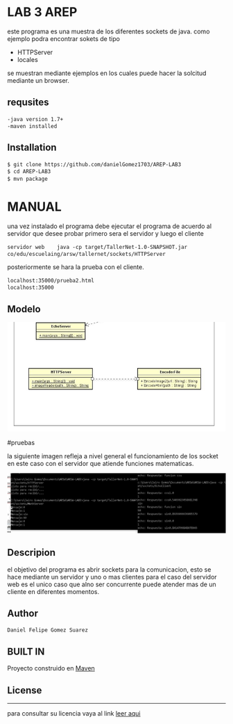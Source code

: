 # LAB 3 AREP
este programa es una muestra de los diferentes sockets de java. como ejemplo podra encontrar sokets de tipo

 - HTTPServer
 - locales

se muestran mediante ejemplos en los cuales puede hacer la solcitud mediante un browser.

## requsites
    -java version 1.7+
    -maven installed

## Installation
 ```sh
$ git clone https://github.com/danielGomez1703/AREP-LAB3
$ cd AREP-LAB3
$ mvn package
```

# MANUAL
  una vez instalado el programa debe ejecutar el programa de acuerdo al servidor que desee probar primero sera el servidor y luego el cliente
 
    servidor web    java -cp target/TallerNet-1.0-SNAPSHOT.jar  co/edu/escuelaing/arsw/tallernet/sockets/HTTPServer
 
  posteriormente se hara la prueba con el cliente.

	localhost:35000/prueba2.html
	localhost:35000
  

    
## Modelo
![Modelo](https://github.com/danielGomez1703/AREP-LAB3/blob/master/resources/Umodel.JPG)

   
    
#pruebas 
  
 la siguiente imagen refleja a nivel general el funcionamiento de los socket en este caso con el servidor que atiende funciones matematicas.

![pruebaM](https://github.com/danielGomez1703/AREP-LAB3/blob/master/resources/pMath.JPG)

## Descripion

el objetivo del programa es abrir sockets para la comunicacion, esto se hace mediante un servidor y uno o mas clientes
para el caso del servidor web es el unico caso que alno ser concurrente puede atender mas de un cliente en diferentes momentos.


## Author
    Daniel Felipe Gomez Suarez
    
## BUILT IN
   Proyecto construido en [Maven](https://maven.apache.org/)
## License
----
para consultar su licencia vaya al link 
[leer aqui](https://github.com/danielGomez1703/ARSW-Primer/blob/master/LICENSE.txt)